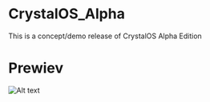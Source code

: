 # CrystalOS_Alpha
This is a concept/demo release of CrystalOS Alpha Edition

# Prewiev
![Alt text](https://media.discordapp.net/attachments/819707035360034836/1173009809163956394/image.png?ex=65626583&is=654ff083&hm=4e188215258f3316c23c763a6049139bd4d32939946b289b5a1ba6e79a90f2e3&=&width=1193&height=671)
